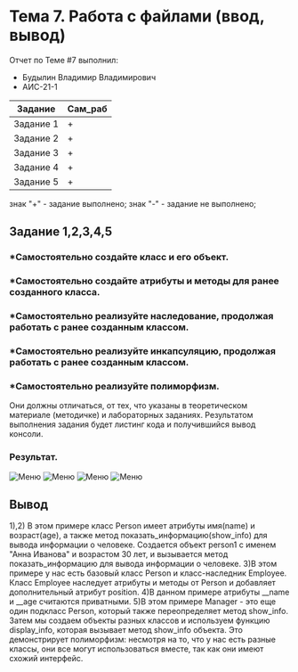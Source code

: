 # Тема 7. Работа с файлами (ввод, вывод)
Отчет по Теме #7 выполнил:
- Будылин Владимир Владимирович
- АИС-21-1

| Задание | Сам_раб | 
| ------ | ------ | 
| Задание 1 | + |
| Задание 2 | + |
| Задание 3 | + |
| Задание 4 | + |
| Задание 5 | + |

знак "+" - задание выполнено; знак "-" - задание не выполнено;

## Задание 1,2,3,4,5
### *Самостоятельно создайте класс и его объект. 
### *Самостоятельно создайте атрибуты и методы для ранее созданного класса.
### *Самостоятельно реализуйте наследование, продолжая работать с ранее созданным классом.
### *Самостоятельно реализуйте инкапсуляцию, продолжая работать с ранее созданным классом.
### *Самостоятельно реализуйте полиморфизм.
Они должны отличаться, от тех, что указаны в теоретическом материале (методичке) и лабораторных заданиях. 
Результатом выполнения задания будет листинг кода и получившийся вывод консоли.

### Результат.
![Меню]()
![Меню]()
![Меню]()
![Меню]()

## Вывод 
1),2) В этом примере класс Person имеет атрибуты имя(name) и возраст(age), а также метод показать_информацию(show_info) для вывода информации о человеке. Создается объект person1 с именем "Анна Иванова" и возрастом 30 лет, и вызывается метод показать_информацию для вывода информации о человеке.
3)В этом примере у нас есть базовый класс Person и класс-наследник Employee. Класс Employee наследует атрибуты и методы от Person и добавляет дополнительный атрибут position.
4)В данном примере атрибуты __name и __age считаются приватными.
5)В этом примере Manager - это еще один подкласс Person, который также переопределяет метод show_info. Затем мы создаем объекты разных классов и используем функцию display_info, которая вызывает метод show_info объекта. Это демонстрирует полиморфизм: несмотря на то, что у нас есть разные классы, они все могут использоваться вместе, так как они имеют схожий интерфейс.







